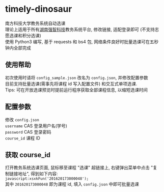 # timely-dinosaur
南方科技大学教务系统自动选课    
理论上适用于所有[湖南强智科技](http://www.qzdatasoft.com/web/)教务系统平台, 修改链接, 适配登录即可 (不支持志愿选课和积分选课)    
使用 Python3 编写, 基于 requests 和 bs4 包, 网络条件良好时批量选课可在五秒钟内全部完成

## 使用帮助
初次使用时请将 ```config_sample.json``` 改名为 ```config.json```, 并修改配置参数    
目前支持批量选课(需事先将课程 id 写入配置文件) 和交互式单项选课.     
Tips: 可在开放选课预览时提前运行程序获取全部课程信息, 以缩短选课时间


## 配置参数
修改 ```config.json```    
```username``` CAS 登录用户名(学号)    
```password``` CAS 登录密码    
```course_id``` 课程 ID

## 获取 course_id
打开教务系统选课页面, 鼠标移至课程 "选课" 超链接上, 右键弹出菜单中点击 "复制链接地址", 得到如下内容:    
```javascript:xsxkFun('201620173000048');```    
其中 ```201620173000048``` 即为课程 id, 填入 ```config.json``` 中即可批量选课

